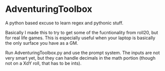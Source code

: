 # AdventuringToolbox
A python based excuse to learn regex and pythonic stuff.

Basically I made this to try to get some of the fucntionality from roll20, but for real life games. This is especially useful when your laptop is basically the only surface you have as a GM.

Run AdventuringToolbox.py and use the prompt system. The inputs are not very smart yet, but they can handle decimals in the math portion (though not on a XdY roll, that has to be ints).
